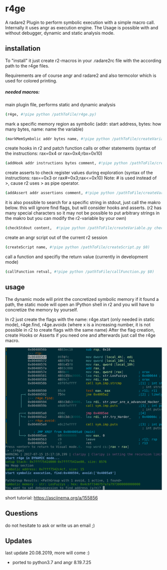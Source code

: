 # r4ge

A radare2 Plugin to perform symbolic execution with a simple 
macro call.
Internally it uses angr as execution engine.
The Usage is possible with and without debugger, dynamic and 
static analysis mode.

## installation
To "install" it just create r2-macros in your .radare2rc file
with the according path to the r4ge files.

Requirements are of course angr and radare2 and also termcolor which is used
for colored printing.

##### needed macros:

main plugin file, performs static and dynamic analysis
```sh
(r4ge, #!pipe python /pathToFile/r4ge.py)
```
mark a specific memory region as symbolic (addr: start address, bytes: how many bytes, name: name
the variable)
```sh
(markMemSymbolic addr bytes name, #!pipe python /pathToFile/createVariable.py symb $0 $1 $2)
```

create hooks in r2 and patch function calls or other statements (syntax of the instructions: rax=0x4
or rax=0x4;rbx=0x10)
```sh
(addHook addr instructions bytes comment, #!pipe python /pathToFile/createVariable.py hook $0 $1 $2 $3)
```

create asserts to check register values during exploration (syntax of the instructions: rax==0x3 or
rax#=0x3;rax<=0x10) Note: # is used instead of >, cause r2 uses > as pipe operator.
```sh
(addAssert addr assertions comment, #!pipe python /pathToFile/createVariable.py assert $0 $1 $2)
```

it is also possible to search for a specific string in stdout, just call the makro below. this will
ignore find flags, but will consider hooks and asserts. (r2 has many special characters so it may not
be possible to put arbitrary strings in the makro but you can modify the r2-variable by your own)
```sh
(checkStdout content,  #!pipe python /pathToFile/createVariable.py checkstdout $0)
```

create an angr script out of the current r2 session
```sh
(createScript name, #!pipe python /pathToFile/createScript.py $0)
```

call a function and specifiy the return value (currently in development mode)
```sh
(callFunction retval, #!pipe python /pathToFile/callFunction.py $0)
```

## usage

The dynamic mode will print the concretized symbolic memory if it found a path, 
the static mode will open an IPython shell in r2 and you will have to concretize the memory
by yourself.

In r2 just create the flags with the name: r4ge.start (only needed in static mode), r4ge.find,
r4ge.avoidx (where x is a increasing number, it is not possible in r2 to create flags with the same
name)
After the flag creation, create Hooks or Asserts if you need one and afterwards just call the r4ge
macro.

![alt text](/doc/usage_image.png)

short tutorial: https://asciinema.org/a/155856

## Questions
do not hesitate to ask or write us an email ;)

## Updates
last update 20.08.2019, more will come :)
- ported to python3.7 and angr 8.19.7.25

